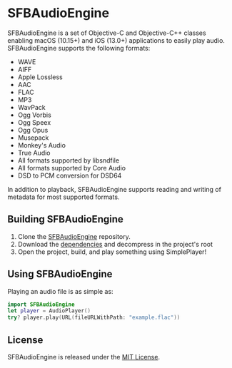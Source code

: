# SFBAudioEngine

SFBAudioEngine is a set of Objective-C and Objective-C++ classes enabling macOS (10.15+) and iOS (13.0+) applications to easily play audio. SFBAudioEngine supports the following formats:

* WAVE
* AIFF
* Apple Lossless
* AAC
* FLAC
* MP3
* WavPack
* Ogg Vorbis
* Ogg Speex
* Ogg Opus
* Musepack
* Monkey's Audio
* True Audio
* All formats supported by libsndfile
* All formats supported by Core Audio
* DSD to PCM conversion for DSD64

In addition to playback, SFBAudioEngine supports reading and writing of metadata for most supported formats.

## Building SFBAudioEngine

1. Clone the [SFBAudioEngine](https://github.com/sbooth/SFBAudioEngine) repository.
2. Download the [dependencies](https://files.sbooth.org/SFBAudioEngine-dependencies.tar.bz2) and decompress in the project's root
3. Open the project, build, and play something using SimplePlayer!

## Using SFBAudioEngine

Playing an audio file is as simple as:

~~~swift
import SFBAudioEngine
let player = AudioPlayer()
try? player.play(URL(fileURLWithPath: "example.flac"))
~~~

## License

SFBAudioEngine is released under the [MIT License](https://github.com/sbooth/SFBAudioEngine/blob/master/LICENSE.txt).
